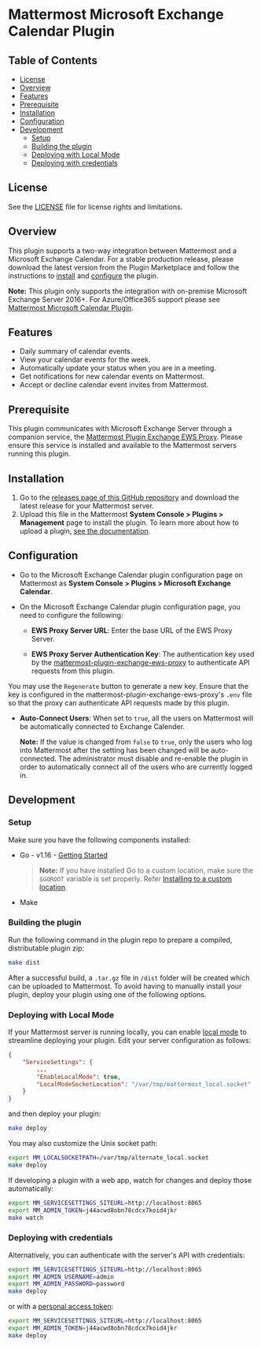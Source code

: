 # Mattermost Microsoft Exchange Calendar Plugin

## Table of Contents

- [License](#license)
- [Overview](#overview)
- [Features](#features)
- [Prerequisite](#prerequisite)
- [Installation](#installation)
- [Configuration](#configuration)
- [Development](#development)
  - [Setup](#setup)
  - [Building the plugin](#building-the-plugin)
  - [Deploying with Local Mode](#deploying-with-local-mode)
  - [Deploying with credentials](#deploying-with-credentials)

## License

See the [LICENSE](./LICENSE) file for license rights and limitations.

## Overview

This plugin supports a two-way integration between Mattermost and a Microsoft Exchange Calendar. For a stable production release, please download the latest version from the Plugin Marketplace and follow the instructions to [install](#installation) and [configure](#configuration) the plugin.

**Note:** This plugin only supports the integration with on-premise Microsoft Exchange Server 2016+. For Azure/Office365 support please see [Mattermost Microsoft Calendar Plugin](https://github.com/mattermost/mattermost-plugin-mscalendar).

## Features

- Daily summary of calendar events.
- View your calendar events for the week.
- Automatically update your status when you are in a meeting.
- Get notifications for new calendar events on Mattermost.
- Accept or decline calendar event invites from Mattermost.

## Prerequisite

This plugin communicates with Microsoft Exchange Server through a companion service, the [Mattermost Plugin Exchange EWS Proxy](https://github.com/Brightscout/mattermost-plugin-exchange-ews-proxy). Please ensure this service is installed and available to the Mattermost servers running this plugin.

## Installation

1. Go to the [releases page of this GitHub repository](https://github.com/Brightscout/mattermost-plugin-exchange-calendar/releases) and download the latest release for your Mattermost server.
2. Upload this file in the Mattermost **System Console > Plugins > Management** page to install the plugin. To learn more about how to upload a plugin, [see the documentation](https://docs.mattermost.com/administration/plugins.html#plugin-uploads).

## Configuration

- Go to the Microsoft Exchange Calendar plugin configuration page on Mattermost as **System Console > Plugins > Microsoft Exchange Calendar**.

- On the Microsoft Exchange Calendar plugin configuration page, you need to configure the following:
  - **EWS Proxy Server URL**: Enter the base URL of the EWS Proxy Server.

  - **EWS Proxy Server Authentication Key**: The authentication key used by the [mattermost-plugin-exchange-ews-proxy](https://github.com/Brightscout/mattermost-plugin-exchange-ews-proxy) to authenticate API requests from this plugin.
  
 You may use the `Regenerate` button to generate a new key. Ensure that the key is configured in the mattermost-plugin-exchange-ews-proxy's `.env` file so that the proxy can authenticate API requests made by this plugin.

  - **Auto-Connect Users**: When set to `true`, all the users on Mattermost will be automatically connected to Exchange Calender.

    **Note:** If the value is changed from `false` to `true`, only the users who log into Mattermost after the setting has been changed will be auto-connected. The administrator must disable and re-enable the plugin in order to automatically connect all of the users who are currently logged in.

## Development

### Setup

Make sure you have the following components installed:  

- Go - v1.16 - [Getting Started](https://golang.org/doc/install)
    > **Note:** If you have installed Go to a custom location, make sure the `$GOROOT` variable is set properly. Refer [Installing to a custom location](https://golang.org/doc/install#install).

- Make

### Building the plugin

Run the following command in the plugin repo to prepare a compiled, distributable plugin zip:

```bash
make dist
```

After a successful build, a `.tar.gz` file in `/dist` folder will be created which can be uploaded to Mattermost. To avoid having to manually install your plugin, deploy your plugin using one of the following options.

### Deploying with Local Mode

If your Mattermost server is running locally, you can enable [local mode](https://docs.mattermost.com/administration/mmctl-cli-tool.html#local-mode) to streamline deploying your plugin. Edit your server configuration as follows:

```json
{
    "ServiceSettings": {
        ...
        "EnableLocalMode": true,
        "LocalModeSocketLocation": "/var/tmp/mattermost_local.socket"
    }
}
```

and then deploy your plugin:

```bash
make deploy
```

You may also customize the Unix socket path:

```bash
export MM_LOCALSOCKETPATH=/var/tmp/alternate_local.socket
make deploy
```

If developing a plugin with a web app, watch for changes and deploy those automatically:

```bash
export MM_SERVICESETTINGS_SITEURL=http://localhost:8065
export MM_ADMIN_TOKEN=j44acwd8obn78cdcx7koid4jkr
make watch
```

### Deploying with credentials

Alternatively, you can authenticate with the server's API with credentials:

```bash
export MM_SERVICESETTINGS_SITEURL=http://localhost:8065
export MM_ADMIN_USERNAME=admin
export MM_ADMIN_PASSWORD=password
make deploy
```

or with a [personal access token](https://docs.mattermost.com/developer/personal-access-tokens.html):

```bash
export MM_SERVICESETTINGS_SITEURL=http://localhost:8065
export MM_ADMIN_TOKEN=j44acwd8obn78cdcx7koid4jkr
make deploy
```
